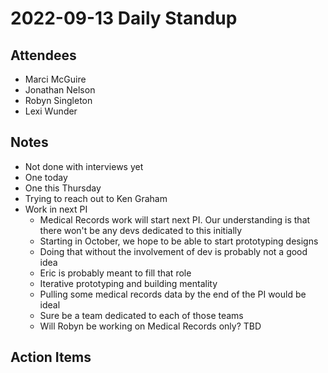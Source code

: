 # 2022-09-13 Daily Standup

## Attendees
- Marci McGuire
- Jonathan Nelson
- Robyn Singleton
- Lexi Wunder

## Notes
- Not done with interviews yet
- One today
- One this Thursday
- Trying to reach out to Ken Graham
- Work in next PI
  - Medical Records work will start next PI.  Our understanding is that there won't be any devs dedicated to this initially
  - Starting in October, we hope to be able to start prototyping designs
  - Doing that without the involvement of dev is probably not a good idea
  - Eric is probably meant to fill that role
  - Iterative prototyping and building mentality
  - Pulling some medical records data by the end of the PI would be ideal
  - Sure be a team dedicated to each of those teams
  - Will Robyn be working on Medical Records only?  TBD

## Action Items
